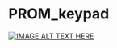 # PROM_keypad

[![IMAGE ALT TEXT HERE](http://img.youtube.com/vi/nL3srjRjIdc/0.jpg)](http://www.youtube.com/watch?v=nL3srjRjIdc)
